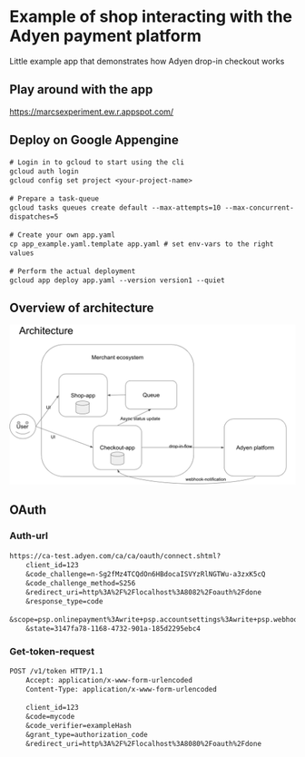 # Example of shop interacting with the Adyen payment platform

Little example app that demonstrates how Adyen drop-in checkout works

## Play around with the app

https://marcsexperiment.ew.r.appspot.com/


## Deploy on Google Appengine

    # Login in to gcloud to start using the cli
    gcloud auth login 
    gcloud config set project <your-project-name>   
    
    # Prepare a task-queue
    gcloud tasks queues create default --max-attempts=10 --max-concurrent-dispatches=5
    
    # Create your own app.yaml
    cp app_example.yaml.template app.yaml # set env-vars to the right values
    
    # Perform the actual deployment
    gcloud app deploy app.yaml --version version1 --quiet

## Overview of architecture

![alt text](./docs/adyen_shop_architecture.png)

## OAuth

### Auth-url

    https://ca-test.adyen.com/ca/ca/oauth/connect.shtml?
        client_id=123
        &code_challenge=n-Sg2fMz4TCQdOn6HBdocaISVYzRlNGTWu-a3zxK5cQ
        &code_challenge_method=S256
        &redirect_uri=http%3A%2F%2Flocalhost%3A8082%2Foauth%2Fdone
        &response_type=code
        &scope=psp.onlinepayment%3Awrite+psp.accountsettings%3Awrite+psp.webhook%3Awrite
        &state=3147fa78-1168-4732-901a-185d2295ebc4

### Get-token-request

    POST /v1/token HTTP/1.1
        Accept: application/x-www-form-urlencoded
        Content-Type: application/x-www-form-urlencoded

        client_id=123
        &code=mycode
        &code_verifier=exampleHash
        &grant_type=authorization_code
        &redirect_uri=http%3A%2F%2Flocalhost%3A8080%2Foauth%2Fdone




